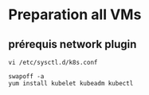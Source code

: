 # Preparation all VMs
## prérequis network plugin
```shell
vi /etc/sysctl.d/k8s.conf
```
```shell
swapoff -a
yum install kubelet kubeadm kubectl
```
